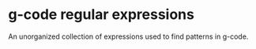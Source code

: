 # g-code regular expressions
An unorganized collection of expressions used to find patterns in g-code.

  
  
  


